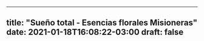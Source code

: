 
---
title: "Sueño total - Esencias florales Misioneras"
date: 2021-01-18T16:08:22-03:00
draft: false
--- 
        